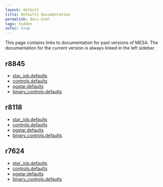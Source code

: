 ```yaml
---
layout: default
title: Defaults Documentation
permalink: docs.html
tags: hidden
noToc: true
---
```


This page contains links to documentation for past versions of MESA.
The documentation for the current version is always linked in the left
sidebar.


## r8845

  + [star\_job.defaults](/docs/r8845/star_job_defaults.html)
  + [controls.defaults](/docs/r8845/controls_defaults.html)
  + [pgstar.defaults](/docs/r8845/pgstar_defaults.html)
  + [binary\_controls.defaults](/docs/r8845/binary_controls_defaults.html)

## r8118

  + [star\_job.defaults](/docs/r8118/star_job_defaults.html)
  + [controls.defaults](/docs/r8118/controls_defaults.html)
  + [pgstar.defaults](/docs/r8118/pgstar_defaults.html)
  + [binary\_controls.defaults](/docs/r8118/binary_controls_defaults.html)

## r7624

  + [star\_job.defaults](/docs/r7624/star_job_defaults.html)
  + [controls.defaults](/docs/r7624/controls_defaults.html)
  + [pgstar.defaults](/docs/r7624/pgstar_defaults.html)
  + [binary\_controls.defaults](/docs/r7624/binary_controls_defaults.html)
